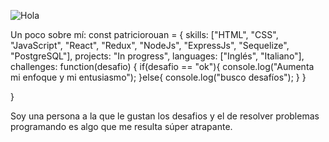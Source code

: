 
![Hola](https://user-images.githubusercontent.com/98271875/170594978-844b3aa9-3085-449e-a9f4-ba24b9fbf416.gif)

Un poco sobre mí:
const patriciorouan = {
        skills: ["HTML", "CSS", "JavaScript", "React", "Redux", "NodeJs", "ExpressJs", "Sequelize", "PostgreSQL"],
        projects: "In progress",
        languages: ["Inglés", "Italiano"],
        challenges: function(desafio) {
                      if(desafio == "ok"){
                        console.log("Aumenta mi enfoque y mi entusiasmo");
                      }else{
                        console.log("busco desafíos");
                      }
                     }

 }

Soy una persona a la que le gustan los desafios y el de resolver problemas programando es algo que me resulta súper atrapante.

<!--
**Patriciorouan/patriciorouan** is a ✨ _special_ ✨ repository because its `README.md` (this file) appears on your GitHub profile.

Here are some ideas to get you started:

- 🔭 I’m currently working on ...
- 🌱 I’m currently learning ...
- 👯 I’m looking to collaborate on ...
- 🤔 I’m looking for help with ...
- 💬 Ask me about ...
- 📫 How to reach me: ...
- 😄 Pronouns: ...
- ⚡ Fun fact: ...
-->
